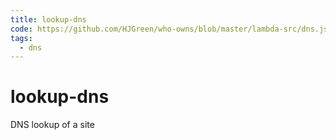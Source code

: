 ```yaml
---
title: lookup-dns
code: https://github.com/HJGreen/who-owns/blob/master/lambda-src/dns.js
tags: 
  - dns
---
```


# lookup-dns

DNS lookup of a site

